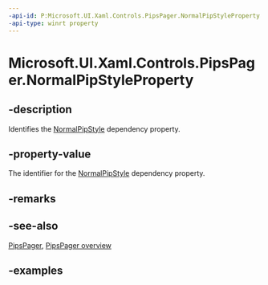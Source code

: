 ```yaml
---
-api-id: P:Microsoft.UI.Xaml.Controls.PipsPager.NormalPipStyleProperty
-api-type: winrt property
---
```


# Microsoft.UI.Xaml.Controls.PipsPager.NormalPipStyleProperty

<!--
public static Windows.UI.Xaml.DependencyProperty NormalPipStyleProperty { get; }
-->

## -description

Identifies the [NormalPipStyle](pipspager_normalpipstyle.md) dependency property.

## -property-value

The identifier for the [NormalPipStyle](pipspager_normalpipstyle.md) dependency property.

## -remarks

## -see-also

[PipsPager](pipspager.md), [PipsPager overview](/windows/apps/design/controls/pipspager)

## -examples
